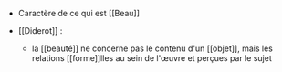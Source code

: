 - Caractère de ce qui est [[Beau]]

- [[Diderot]] :
	-  la [[beauté]] ne concerne pas le contenu d'un [[objet]], mais les relations [[forme]]lles au sein de l'œuvre et perçues par le sujet